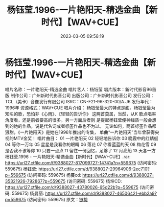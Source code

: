 ﻿---
title: 杨钰莹.1996-一片艳阳天-精选金曲【新时代】【WAV+CUE】
date: 2023-03-05 09:56:19
categories: WAV车载音乐、镜像
tags: 华语中文
---
# 杨钰莹.1996-一片艳阳天-精选金曲【新时代】【WAV+CUE】

唱片名称：一片艳阳天-精选金曲
唱片艺人：杨钰莹
唱片版本：新时代影音96首版
制作公司：广州新时代影音公司
出版公司：广州新时代影音公司
发行公司：TCL（美卡）音像发行有限公司
ISRC：CN-F21-96-320-00/A.J6
发行年代：1996年
资源格式：WAV+CUE
唱片介绍：
杨钰莹最大的特点是甜。杨钰莹最为知名的歌，恐怕非《心雨》、《轻轻的告诉你》
这两首莫属，当然，从K 歌点唱率角度看，还是前者要高的很多，另一方面后者则
是提起杨钰莹便神经质一般会想到的她的作品，说是代名词或者标签作品也不为过。
无论如何，两首标签作品都狠甜。《一片艳阳天》是她在1996年推出的专集，
单曲“一片艳阳天”当年曾获得央视的MTV金奖！
唱片曲目：
01 一片艳阳天
02 轻轻地告诉你
03 晚霞中的红蜻蜓
04 等你一万年
05 星星是我看你的眼睛
06 落花
07 你看蓝蓝的天
08 梅花雪
09 是否我不该等你
10 只要一点点
11 留住一份回忆，足够了
12 月亮船
13 天各一方
杨钰莹.1996 - 一片艳阳天-精选金曲【新时代】【WAV+CUE】.rar: https://url27.ctfile.com/f/9388027-817099727-14741a?p=559675
(访问密码: 559675)
杨钰莹: https://url27.ctfile.com/d/9388027-29964906-2ec710?p=559675
(访问密码: 559675)
杨蔓cd: https://url27.ctfile.com/d/9388027-35321926-792867?p=559675
(访问密码: 559675)
杨坤CD: https://url27.ctfile.com/d/9388027-43780026-65d22b?p=559675
(访问密码: 559675)
杨曼丽: https://url27.ctfile.com/d/9388027-46506421-ebb2a9?p=559675
(访问密码: 559675)
原文：[链接](https://blog.sina.com.cn/s/blog_1647c7e76010310yf.html)